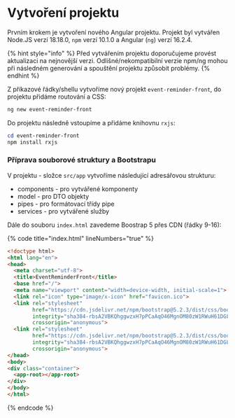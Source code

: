 # Vytvoření projektu

Prvním krokem je vytvoření nového Angular projektu. Projekt byl vytvářen Node.JS verzí 18.18.0,  `npm` verzí 10.1.0 a Angular (`ng`) verzí 16.2.4.

{% hint style="info" %}
Před vytvářením projektu doporučujeme provést aktualizaci na nejnovější verzi. Odlišné/nekompatibilní verzie npm/ng mohou při následném generování a spouštění projektu způsobit problémy.
{% endhint %}

Z příkazové řádky/shellu vytvoříme nový projekt `event-reminder-front`, do projektu přidáme routování a CSS:

```powershell
ng new event-reminder-front
```

Do projektu následně vstoupíme a přidáme knihovnu `rxjs`:

```powershell
cd event-reminder-front
npm install rxjs
```

### Příprava souborové struktury a Bootstrapu

V projektu - složce `src/app` vytvoříme následující adresářovou strukturu:

* components - pro vytvářené komponenty
* model - pro DTO objekty
* pipes - pro formátovací třídy pipe
* services - pro vytvářené služby

Dále do souboru `index.html` zavedeme Boostrap 5 přes CDN (řádky 9-16):

{% code title="index.html" lineNumbers="true" %}
```html
<!doctype html>
<html lang="en">
<head>
  <meta charset="utf-8">
  <title>EventReminderFront</title>
  <base href="/">
  <meta name="viewport" content="width=device-width, initial-scale=1">
  <link rel="icon" type="image/x-icon" href="favicon.ico">
  <link rel="stylesheet" 
        href="https://cdn.jsdelivr.net/npm/bootstrap@5.2.3/dist/css/bootstrap.min.css"
        integrity="sha384-rbsA2VBKQhggwzxH7pPCaAqO46MgnOM80zW1RWuH61DGLwZJEdK2Kadq2F9CUG65" 
        crossorigin="anonymous">
  <link rel="stylesheet" 
        href="https://cdn.jsdelivr.net/npm/bootstrap@5.2.3/dist/css/bootstrap.min.css"
        integrity="sha384-rbsA2VBKQhggwzxH7pPCaAqO46MgnOM80zW1RWuH61DGLwZJEdK2Kadq2F9CUG65" 
        crossorigin="anonymous">
</head>
<body>
<div class="container">
  <app-root></app-root>
</div>
</body>
</html>

```
{% endcode %}


